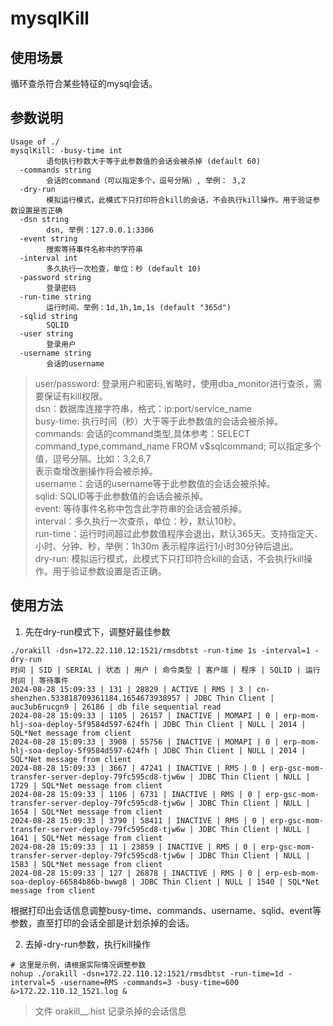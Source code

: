 # mysqlKill

## 使用场景

循环查杀符合某些特征的mysql会话。

## 参数说明

```azure
Usage of ./
mysqlKill: -busy-time int
        语句执行秒数大于等于此参数值的会话会被杀掉 (default 60)
  -commands string
        会话的command（可以指定多个，逗号分隔）, 举例： 3,2
  -dry-run
        模拟运行模式，此模式下只打印符合kill的会话，不会执行kill操作。用于验证参数设置是否正确
  -dsn string
        dsn, 举例：127.0.0.1:3306
  -event string
        搜索等待事件名称中的字符串
  -interval int
        多久执行一次检查，单位：秒 (default 10)
  -password string
        登录密码
  -run-time string
        运行时间，举例：1d,1h,1m,1s (default "365d")
  -sqlid string
        SQLID
  -user string
        登录用户
  -username string
        会话的username
```

> user/password: 登录用户和密码,省略时，使用dba_monitor进行查杀，需要保证有kill权限。     
> dsn：数据库连接字符串，格式：ip:port/service_name  
> busy-time: 执行时间（秒）大于等于此参数值的会话会被杀掉。        
> commands: 会话的command类型,具体参考：SELECT command_type,command_name FROM v$sqlcommand; 可以指定多个值，逗号分隔。比如：3,2,6,7       
> 表示查增改删操作将会被杀掉。        
> username：会话的username等于此参数值的会话会被杀掉。        
> sqlid: SQLID等于此参数值的会话会被杀掉。        
> event: 等待事件名称中包含此字符串的会话会被杀掉。      
> interval：多久执行一次查杀，单位：秒，默认10秒。     
> run-time：运行时间超过此参数值程序会退出，默认365天。支持指定天、小时、分钟、秒，举例：1h30m 表示程序运行1小时30分钟后退出。      
> dry-run: 模拟运行模式，此模式下只打印符合kill的会话，不会执行kill操作。用于验证参数设置是否正确。     

## 使用方法

1. 先在dry-run模式下，调整好最佳参数

```azure
./orakill -dsn=172.22.110.12:1521/rmsdbtst -run-time 1s -interval=1 -dry-run
时间 | SID | SERIAL | 状态 | 用户 | 命令类型 | 客户端 | 程序 | SQLID | 运行时间 | 等待事件
2024-08-28 15:09:33 | 131 | 28829 | ACTIVE | RMS | 3 | cn-shenzhen.533818709361184.1654673938957 | JDBC Thin Client | auc3ub6rucgn9 | 26186 | db file sequential read
2024-08-28 15:09:33 | 1105 | 26157 | INACTIVE | MOMAPI | 0 | erp-mom-hlj-soa-deploy-5f9584d597-624fh | JDBC Thin Client | NULL | 2014 | SQL*Net message from client
2024-08-28 15:09:33 | 3908 | 55756 | INACTIVE | MOMAPI | 0 | erp-mom-hlj-soa-deploy-5f9584d597-624fh | JDBC Thin Client | NULL | 2014 | SQL*Net message from client
2024-08-28 15:09:33 | 3667 | 47241 | INACTIVE | RMS | 0 | erp-gsc-mom-transfer-server-deploy-79fc595cd8-tjw6w | JDBC Thin Client | NULL | 1729 | SQL*Net message from client
2024-08-28 15:09:33 | 1106 | 6731 | INACTIVE | RMS | 0 | erp-gsc-mom-transfer-server-deploy-79fc595cd8-tjw6w | JDBC Thin Client | NULL | 1654 | SQL*Net message from client
2024-08-28 15:09:33 | 3790 | 58411 | INACTIVE | RMS | 0 | erp-gsc-mom-transfer-server-deploy-79fc595cd8-tjw6w | JDBC Thin Client | NULL | 1641 | SQL*Net message from client
2024-08-28 15:09:33 | 11 | 23859 | INACTIVE | RMS | 0 | erp-gsc-mom-transfer-server-deploy-79fc595cd8-tjw6w | JDBC Thin Client | NULL | 1583 | SQL*Net message from client
2024-08-28 15:09:33 | 127 | 26878 | INACTIVE | RMS | 0 | erp-esb-mom-soa-deploy-66584b86b-bwwg8 | JDBC Thin Client | NULL | 1540 | SQL*Net message from client
```

根据打印出会话信息调整busy-time、commands、username、sqlid、event等参数，直至打印的会话全部是计划杀掉的会话。

2. 去掉-dry-run参数，执行kill操作

```azure
# 这里是示例，请根据实际情况调整参数
nohup ./orakill -dsn=172.22.110.12:1521/rmsdbtst -run-time=1d -interval=5 -username=RMS -commands=3 -busy-time=600 &>172.22.110.12_1521.log &
```

> 文件 orakill_<ip>_<port>.hist 记录杀掉的会话信息


